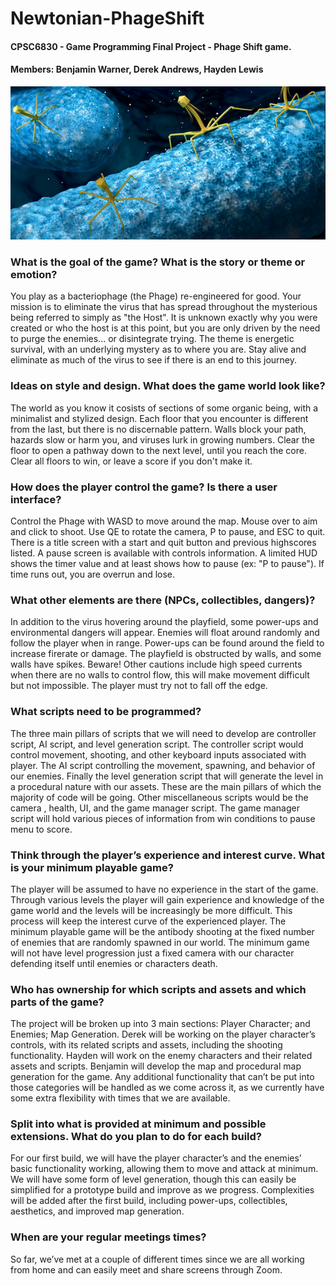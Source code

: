 # Newtonian-PhageShift
#### CPSC6830 - Game Programming Final Project - Phage Shift game.
#### Members: Benjamin Warner, Derek Andrews, Hayden Lewis

![useful image](/images/phage2.png)

### What is the goal of the game? What is the story or theme or emotion?

You play as a bacteriophage (the Phage) re-engineered for good. Your mission is to eliminate the virus that has
spread throughout the mysterious being referred to simply as "the Host". It is unknown exactly why you were created or
who the host is at this point, but you are only driven by the need to purge the enemies... or disintegrate trying. The theme is
energetic survival, with an underlying mystery as to where you are. Stay alive and eliminate as much of the virus to see if
there is an end to this journey.

### Ideas on style and design. What does the game world look like?

The world as you know it cosists of sections of some organic being, with a minimalist and stylized design. Each
floor that you encounter is different from the last, but there is no discernable pattern. Walls block your path, hazards slow
or harm you, and viruses lurk in growing numbers. Clear the floor to open a pathway down to the next level, until you
reach the core. Clear all floors to win, or leave a score if you don't make it.

### How does the player control the game? Is there a user interface?

Control the Phage with WASD to move around the map. Mouse over to aim and click to shoot. Use QE to rotate
the camera, P to pause, and ESC to quit.
There is a title screen with a start and quit button and previous highscores listed.
A pause screen is available with controls information. A limited HUD shows the timer value and at least shows how to
pause (ex: "P to pause"). If time runs out, you are overrun and lose.

### What other elements are there (NPCs, collectibles, dangers)?

In addition to the virus hovering around the playfield, some power-ups and environmental dangers will appear.
Enemies will float around randomly and follow the player when in range. Power-ups can be found around the field to
increase firerate or damage. The playfield is obstructed by walls, and some walls have spikes. Beware! Other cautions
include high speed currents when there are no walls to control flow, this will make movement difficult but not impossible.
The player must try not to fall off the edge.

### What scripts need to be programmed?

The three main pillars of scripts that we will need to develop are controller script, AI script, and level generation
script. The controller script would control movement, shooting, and other keyboard inputs associated with player. The AI
script controlling the movement, spawning, and behavior of our enemies. Finally the level generation script that will
generate the level in a procedural nature with our assets. These are the main pillars of which the majority of code will be
going. Other miscellaneous scripts would be the camera , health, UI, and the game manager script. The game manager
script will hold various pieces of information from win conditions to pause menu to score.

### Think through the player’s experience and interest curve. What is your minimum playable game?

The player will be assumed to have no experience in the start of the game. Through various levels the player will
gain experience and knowledge of the game world and the levels will be increasingly be more difficult. This process will
keep the interest curve of the experienced player. The minimum playable game will be the antibody shooting at the fixed
number of enemies that are randomly spawned in our world. The minimum game will not have level progression just a
fixed camera with our character defending itself until enemies or characters death.

### Who has ownership for which scripts and assets and which parts of the game?

The project will be broken up into 3 main sections: Player Character; and Enemies; Map Generation. Derek will
be working on the player character’s controls, with its related scripts and assets, including the shooting functionality.
Hayden will work on the enemy characters and their related assets and scripts. Benjamin will develop the map and
procedural map generation for the game. Any additional functionality that can’t be put into those categories will be
handled as we come across it, as we currently have some extra flexibility with times that we are available.

### Split into what is provided at minimum and possible extensions. What do you plan to do for each build?

For our first build, we will have the player character’s and the enemies’ basic functionality working, allowing
them to move and attack at minimum. We will have some form of level generation, though this can easily be simplified for
a prototype build and improve as we progress. Complexities will be added after the first build, including power-ups,
collectibles, aesthetics, and improved map generation.

### When are your regular meetings times?

So far, we’ve met at a couple of different times since we are all working from home and can easily meet and share
screens through Zoom.
